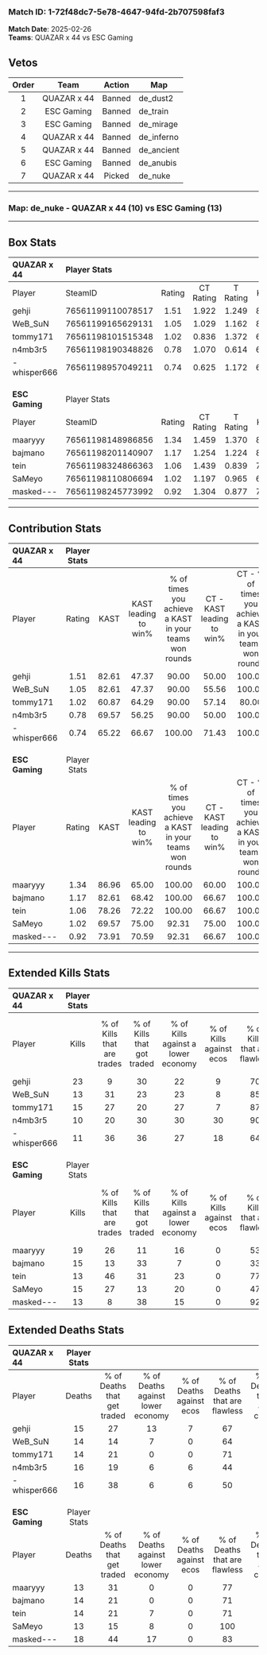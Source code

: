 ### Match ID: 1-72f48dc7-5e78-4647-94fd-2b707598faf3  
**Match Date**: 2025-02-26  
**Teams**: QUAZAR x 44 vs ESC Gaming  

## Vetos  

| Order | Team | Action | Map |
| :---: | :--: | :----: | --- |
| 1 | QUAZAR x 44 | Banned | de_dust2 |
| 2 | ESC Gaming | Banned | de_train |
| 3 | ESC Gaming | Banned | de_mirage |
| 4 | QUAZAR x 44 | Banned | de_inferno |
| 5 | QUAZAR x 44 | Banned | de_ancient |
| 6 | ESC Gaming | Banned | de_anubis |
| 7 | QUAZAR x 44 | Picked | de_nuke |

---  

### **Map**: de_nuke - QUAZAR x 44 (10) vs ESC Gaming (13)  
---  

## Box Stats  

| **QUAZAR x 44** | Player Stats      |        |           |          |       |      |       |         |        |      |     |
| :- | :- | :-: | :-: | :-: | :-: | :-: | :-: | :-: | :-: | :-: | :-: |
| Player          | SteamID           | Rating | CT Rating | T Rating | KAST  | ADR  | Kills | Assists | Deaths | K/D  | HS% |
| gehji           | 76561199110078517 |  1.51  |   1.922   |  1.249   | 82.61 | 96.4 |  23   |    4    |   15   | 1.53 | 47  |
| WeB_SuN         | 76561199165629131 |  1.05  |   1.029   |  1.162   | 82.61 | 61.2 |  13   |    5    |   14   | 0.93 | 46  |
| tommy171        | 76561198101515348 |  1.02  |   0.836   |  1.372   | 60.87 | 78.4 |  15   |    5    |   14   | 1.07 | 46  |
| n4mb3r5         | 76561198190348826 |  0.78  |   1.070   |  0.614   | 69.57 | 60.5 |  10   |    3    |   16   | 0.63 | 60  |
| -whisper666     | 76561198957049211 |  0.74  |   0.625   |  1.172   | 65.22 | 47.1 |  11   |    3    |   16   | 0.69 | 63  |
|                 |                   |        |           |          |       |      |       |         |        |      |     |
|                 |                   |        |           |          |       |      |       |         |        |      |     |
|                 |                   |        |           |          |       |      |       |         |        |      |     |
| **ESC Gaming**  | Player Stats      |        |           |          |       |      |       |         |        |      |     |
| Player          | SteamID           | Rating | CT Rating | T Rating | KAST  | ADR  | Kills | Assists | Deaths | K/D  | HS% |
| maaryyy         | 76561198148986856 |  1.34  |   1.459   |  1.370   | 86.96 | 69.0 |  19   |    3    |   13   | 1.46 | 36  |
| bajmano         | 76561198201140907 |  1.17  |   1.254   |  1.224   | 82.61 | 75.7 |  15   |    5    |   14   | 1.07 | 73  |
| tein            | 76561198324866363 |  1.06  |   1.439   |  0.839   | 78.26 | 70.3 |  13   |    8    |   14   | 0.93 | 53  |
| SaMeyo          | 76561198110806694 |  1.02  |   1.197   |  0.965   | 69.57 | 55.4 |  15   |    2    |   13   | 1.15 | 26  |
| masked---       | 76561198245773992 |  0.92  |   1.304   |  0.877   | 73.91 | 70.2 |  13   |    5    |   18   | 0.72 | 46  |
---  

## Contribution Stats  

| **QUAZAR x 44** | Player Stats |       |                      |                                                        |                           |                                                             |                          |                                                            |
| :- | :-: | :-: | :-: | :-: | :-: | :-: | :-: | :-: |
| Player          |    Rating    | KAST  | KAST leading to win% | % of times you achieve a KAST in your teams won rounds | CT - KAST leading to win% | CT - % of times you achieve a KAST in your teams won rounds | T - KAST leading to win% | T - % of times you achieve a KAST in your teams won rounds |
| gehji           |     1.51     | 82.61 |        47.37         |                         90.00                          |           50.00           |                           100.00                            |          44.44           |                           80.00                            |
| WeB_SuN         |     1.05     | 82.61 |        47.37         |                         90.00                          |           55.56           |                           100.00                            |          40.00           |                           80.00                            |
| tommy171        |     1.02     | 60.87 |        64.29         |                         90.00                          |           57.14           |                            80.00                            |          71.43           |                           100.00                           |
| n4mb3r5         |     0.78     | 69.57 |        56.25         |                         90.00                          |           50.00           |                           100.00                            |          66.67           |                           80.00                            |
| -whisper666     |     0.74     | 65.22 |        66.67         |                         100.00                         |           71.43           |                           100.00                            |          62.50           |                           100.00                           |
|                 |              |       |                      |                                                        |                           |                                                             |                          |                                                            |
|                 |              |       |                      |                                                        |                           |                                                             |                          |                                                            |
|                 |              |       |                      |                                                        |                           |                                                             |                          |                                                            |
| **ESC Gaming**  | Player Stats |       |                      |                                                        |                           |                                                             |                          |                                                            |
| Player          |    Rating    | KAST  | KAST leading to win% | % of times you achieve a KAST in your teams won rounds | CT - KAST leading to win% | CT - % of times you achieve a KAST in your teams won rounds | T - KAST leading to win% | T - % of times you achieve a KAST in your teams won rounds |
| maaryyy         |     1.34     | 86.96 |        65.00         |                         100.00                         |           60.00           |                           100.00                            |          70.00           |                           100.00                           |
| bajmano         |     1.17     | 82.61 |        68.42         |                         100.00                         |           66.67           |                           100.00                            |          70.00           |                           100.00                           |
| tein            |     1.06     | 78.26 |        72.22         |                         100.00                         |           66.67           |                           100.00                            |          77.78           |                           100.00                           |
| SaMeyo          |     1.02     | 69.57 |        75.00         |                         92.31                          |           75.00           |                           100.00                            |          75.00           |                           85.71                            |
| masked---       |     0.92     | 73.91 |        70.59         |                         92.31                          |           66.67           |                           100.00                            |          75.00           |                           85.71                            |
---  

## Extended Kills Stats  

| **QUAZAR x 44** | Player Stats |                            |                            |                                    |                         |                              |                                 |                                       |                    |           |
| :- | :-: | :-: | :-: | :-: | :-: | :-: | :-: | :-: | :-: | :-: |
| Player          |    Kills     | % of Kills that are trades | % of Kills that got traded | % of Kills against a lower economy | % of Kills against ecos | % of Kills that are flawless | % of Kills that are close duels | % of Kills that are assisted by flash | Pistol Round Kills | AWP Kills |
| gehji           |      23      |             9              |             30             |                 22                 |            9            |              70              |                9                |                   4                   |         0          |     4     |
| WeB_SuN         |      13      |             31             |             23             |                 23                 |            8            |              85              |                8                |                   8                   |         0          |     2     |
| tommy171        |      15      |             27             |             20             |                 27                 |            7            |              87              |               13                |                   0                   |         6          |     0     |
| n4mb3r5         |      10      |             20             |             30             |                 30                 |           30            |              90              |               10                |                   0                   |         0          |     0     |
| -whisper666     |      11      |             36             |             36             |                 27                 |           18            |              64              |                9                |                   0                   |         0          |     0     |
|                 |              |                            |                            |                                    |                         |                              |                                 |                                       |                    |           |
|                 |              |                            |                            |                                    |                         |                              |                                 |                                       |                    |           |
|                 |              |                            |                            |                                    |                         |                              |                                 |                                       |                    |           |
| **ESC Gaming**  | Player Stats |                            |                            |                                    |                         |                              |                                 |                                       |                    |           |
| Player          |    Kills     | % of Kills that are trades | % of Kills that got traded | % of Kills against a lower economy | % of Kills against ecos | % of Kills that are flawless | % of Kills that are close duels | % of Kills that are assisted by flash | Pistol Round Kills | AWP Kills |
| maaryyy         |      19      |             26             |             11             |                 16                 |            0            |              53              |               11                |                   5                   |         0          |     0     |
| bajmano         |      15      |             13             |             33             |                 7                  |            0            |              33              |                7                |                   7                   |         0          |     5     |
| tein            |      13      |             46             |             31             |                 23                 |            0            |              77              |                0                |                   0                   |         0          |     1     |
| SaMeyo          |      15      |             27             |             13             |                 20                 |            0            |              47              |                0                |                   0                   |         8          |     1     |
| masked---       |      13      |             8              |             38             |                 15                 |            0            |              92              |                0                |                   0                   |         0          |     1     |
## Extended Deaths Stats  

| **QUAZAR x 44** | Player Stats |                             |                                   |                          |                               |                            |                           |               |
| :- | :-: | :-: | :-: | :-: | :-: | :-: | :-: | :-: |
| Player          |    Deaths    | % of Deaths that get traded | % of Deaths against lower economy | % of Deaths against ecos | % of Deaths that are flawless | % of Deaths that are close | % of Deaths while blinded | Deaths to AWP |
| gehji           |      15      |             27              |                13                 |            7             |              67               |             7              |             7             |       0       |
| WeB_SuN         |      14      |             14              |                 7                 |            0             |              64               |             0              |             0             |       2       |
| tommy171        |      14      |             21              |                 0                 |            0             |              71               |             7              |             0             |       3       |
| n4mb3r5         |      16      |             19              |                 6                 |            6             |              44               |             6              |             6             |       0       |
| -whisper666     |      16      |             38              |                 6                 |            6             |              50               |             0              |             0             |       3       |
|                 |              |                             |                                   |                          |                               |                            |                           |               |
|                 |              |                             |                                   |                          |                               |                            |                           |               |
|                 |              |                             |                                   |                          |                               |                            |                           |               |
| **ESC Gaming**  | Player Stats |                             |                                   |                          |                               |                            |                           |               |
| Player          |    Deaths    | % of Deaths that get traded | % of Deaths against lower economy | % of Deaths against ecos | % of Deaths that are flawless | % of Deaths that are close | % of Deaths while blinded | Deaths to AWP |
| maaryyy         |      13      |             31              |                 0                 |            0             |              77               |             8              |             0             |       2       |
| bajmano         |      14      |             21              |                 0                 |            0             |              71               |             14             |             7             |       0       |
| tein            |      14      |             21              |                 7                 |            0             |              71               |             7              |             0             |       0       |
| SaMeyo          |      13      |             15              |                 8                 |            0             |              100              |             0              |             0             |       2       |
| masked---       |      18      |             44              |                17                 |            0             |              83               |             17             |             6             |       2       |
